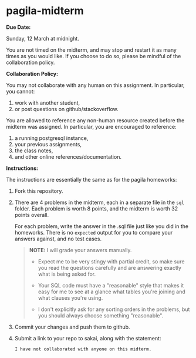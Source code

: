 # pagila-midterm

**Due Date:**

Sunday, 12 March at midnight.

You are not timed on the midterm, and may stop and restart it as many times as you would like.
If you choose to do so, please be mindful of the collaboration policy.

**Collaboration Policy:**

You may not collaborate with any human on this assignment.
In particular, you cannot:
1. work with another student,
1. or post questions on github/stackoverflow.

You are allowed to reference any non-human resource created before the midterm was assigned.
In particular, you are encouraged to reference:
1. a running postgresql instance,
1. your previous assignments,
1. the class notes,
1. and other online references/documentation.

**Instructions:**

The instructions are essentially the same as for the pagila homeworks:

1. Fork this repository.

1. There are 4 problems in the midterm,
    each in a separate file in the `sql` folder.
    Each problem is worth 8 points,
    and the midterm is worth 32 points overall.

    For each problem, write the answer in the .sql file just like you did in the homeworks.
    There is no `expected` output for you to compare your answers against, and no test cases.

    > **NOTE:**
    > I will grade your answers manually.
    >
    > - Expect me to be very stingy with partial credit, so make sure you read the questions carefully and are answering exactly what is being asked for.
    >
    > - Your SQL code must have a "reasonable" style that makes it easy for me to see at a glance what tables you're joining and what clauses you're using.
    >
    > - I don't explicitly ask for any sorting orders in the problems, but you should always choose something "reasonable".

1. Commit your changes and push them to github.

1. Submit a link to your repo to sakai, along with the statement:
   ```
   I have not collaborated with anyone on this midterm.
   ```
